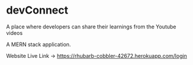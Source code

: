 # devConnect
A place where developers can share their learnings from the Youtube videos 

A MERN stack application.

Website Live Link -> https://rhubarb-cobbler-42672.herokuapp.com/login
